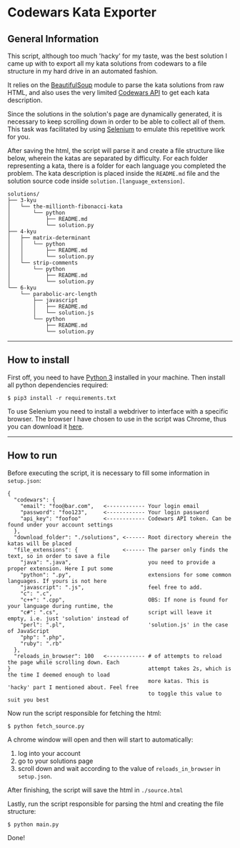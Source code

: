 # Codewars Kata Exporter

## General Information

This script, although too much 'hacky' for my taste, was the best solution I came up with to export all my kata solutions from codewars to a file structure in my hard drive in an automated fashion.

It relies on the [BeautifulSoup](https://www.crummy.com/software/BeautifulSoup/) module to parse the kata solutions from raw HTML, and also uses the very limited [Codewars API](https://dev.codewars.com) to get each kata description.

Since the solutions in the solution's page are dynamically generated, it is necessary to keep scrolling down in order to be able to collect all of them. This task was facilitated by using [Selenium](http://selenium-python.readthedocs.io) to emulate this repetitive work for you.

After saving the html, the script will parse it and create a file structure like below, wherein the katas are separated by difficulty. For each folder representing a kata, there is a folder for each language you completed the problem. The kata description is placed inside the `README.md` file and the solution source code inside `solution.[language_extension]`.

```
solutions/
├── 3-kyu
│   └── the-millionth-fibonacci-kata
│       └── python
│           ├── README.md
│           └── solution.py
├── 4-kyu
│   ├── matrix-determinant
│   │   └── python
│   │       ├── README.md
│   │       └── solution.py
│   └── strip-comments
│       └── python
│           ├── README.md
│           └── solution.py
└── 6-kyu
    └── parabolic-arc-length
        ├── javascript
        │   ├── README.md
        │   └── solution.js
        └── python
            ├── README.md
            └── solution.py
```

___
## How to install

First off, you need to have [Python 3](https://www.python.org/download/releases/3.0/) installed in your machine. Then install all python dependencies required:

`$ pip3 install -r requirements.txt`

To use Selenium you need to install a webdriver to interface with a specific browser. The browser I have chosen to use in the script was Chrome, thus you can download it [here](https://sites.google.com/a/chromium.org/chromedriver/downloads).

___
## How to run

Before executing the script, it is necessary to fill some information in `setup.json`:

```
{
  "codewars": {
    "email": "foo@bar.com",   <------------ Your login email
    "password": "foo123",     <------------ Your login password
    "api_key": "foofoo"       <------------ Codewars API token. Can be found under your account settings
  },
  "download_folder": "./solutions", <------ Root directory wherein the katas will be placed
  "file_extensions": {              <------ The parser only finds the text, so in order to save a file
    "java": ".java",                        you need to provide a proper extension. Here I put some
    "python": ".py",                        extensions for some common languages. If yours is not here 
    "javascript": ".js",                    feel free to add.
    "c": ".c",                              
    "c++": ".cpp",                          OBS: If none is found for your language during runtime, the
    "c#": ".cs",                            script will leave it empty, i.e. just 'solution' instead of
    "perl": ".pl",                          'solution.js' in the case of JavaScript
    "php": ".php",
    "ruby": ".rb"
  },
  "reloads_in_browser": 100   <------------ # of attempts to reload the page while scrolling down. Each
}                                           attempt takes 2s, which is the time I deemed enough to load
                                            more katas. This is 'hacky' part I mentioned about. Feel free
                                            to toggle this value to suit you best
```

Now run the script responsible for fetching the html:

`$ python fetch_source.py`

A chrome window will open and then will start to automatically:
1. log into your account
2. go to your solutions page
3. scroll down and wait according to the value of `reloads_in_browser` in `setup.json`.

After finishing, the script will save the html in `./source.html`

Lastly, run the script responsible for parsing the html and creating the file structure:

`$ python main.py`

Done! 
